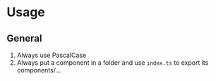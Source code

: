 # Usage

## General

1. Always use PascalCase
2. Always put a component in a folder and use `index.ts` to export its components/...
